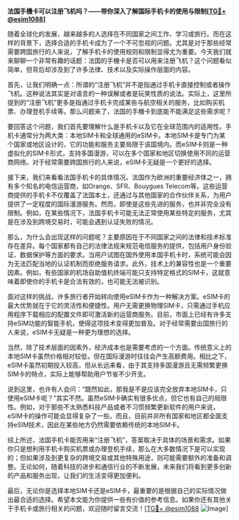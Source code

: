 **法国手機卡可以注册飞机吗？——带你深入了解国际手机卡的使用与限制[[TG💪+ @esim1088](https://t.me/s/esim1088)]**

随着全球化的发展，越来越多的人选择在不同国家之间工作、学习或旅行。而在这样的背景下，选择合适的手机卡成为了一个不可忽视的问题。尤其是对于那些经常需要跨国旅行的人来说，了解手机卡的使用规则和限制显得尤为重要。今天我们就来聊聊一个非常有趣的话题：法国的手機卡是否可以用来注册飞机？这个问题看似简单，但背后却涉及到了许多法律、技术以及实际操作层面的内容。

首先，让我们明确一点：所谓的“注册飞机”并不是指通过手机卡直接控制或者操作飞机。这种说法其实是对语言的一种误解或者是玩笑性质的说法。实际上，这里所提到的“注册飞机”更多是指通过手机卡完成某些与航空相关的服务，比如购买机票、办理登机手续等。那么问题来了，法国的手機卡到底能不能满足这些需求呢？

要回答这个问题，我们首先要理解什么是手机卡以及它在全球范围内的适用性。手机卡通常分为两大类：本地SIM卡和全球通用的eSIM卡。本地SIM卡是专门为某个国家或地区设计的，它的功能和服务主要局限于该国境内。而eSIM卡则是一种虚拟化的SIM卡形式，支持多国漫游，可以在多个国家和地区切换使用不同的运营商网络。对于经常需要跨国旅行的人来说，eSIM卡无疑是一个更好的选择。

接下来，我们来看看法国手机卡的具体情况。法国作为欧洲的重要经济体之一，拥有多个知名的电信运营商，如Orange、SFR、Bouygues Telecom等。这些运营商提供的手机卡不仅覆盖了法国本土，还通过与其他国家的合作伙伴关系，为用户提供了一定程度的国际漫游服务。然而，即使是这些先进的服务，也并非完全没有限制。例如，在某些情况下，法国手机卡可能无法正常使用某些特定的服务，尤其是在涉及到跨境交易时，可能会遇到认证失败的情况。

那么，为什么会出现这样的问题呢？主要原因在于不同国家之间的法律和技术标准存在差异。每个国家都有自己的法律法规来规范电信服务的提供，包括用户身份验证、数据保护等方面的要求。当用户试图在国外使用本国手机卡时，系统可能会因为无法匹配当地的认证机制而拒绝服务请求。此外，技术上的兼容性也是一个重要因素。例如，有些国家的机场自助值机终端可能只支持特定格式的SIM卡，这就意味着即使你的手机卡是合法有效的，也可能无法被识别。

面对这样的挑战，许多旅行者开始转向使用eSIM卡作为一种解决方案。eSIM卡的最大优势就在于它的灵活性和便捷性。用户无需更换物理SIM卡，只需通过手机应用程序下载相应的配置文件即可激活新的运营商服务。目前，市面上已经有许多支持eSIM功能的智能手机，使得这项技术变得更加普及。对于经常需要出国旅行的人来说，eSIM卡无疑是一种更为理想的选择。

当然，除了技术层面的因素外，经济成本也是需要考虑的一个方面。传统意义上的本地SIM卡虽然价格相对较低，但在国际漫游时往往会产生高额费用。相比之下，eSIM卡虽然初期投入较高，但从长远来看，由于其支持多国漫游且无需频繁更换SIM卡的特点，实际上能够帮助用户节省不少开支。

说到这里，也许有人会问：“既然如此，那我是不是应该完全放弃本地SIM卡，只使用eSIM卡呢？”其实不然。虽然eSIM卡确实有很多优点，但它也有自己的局限性。例如，对于那些不太熟悉科技产品或者不习惯频繁更新软件的用户来说，eSIM卡的操作可能会显得复杂了一些。而且，目前并非所有国家和地区都全面支持eSIM技术，因此在某些地方仍然需要依赖传统的本地SIM卡。

综上所述，法国手机卡能否用来“注册飞机”，答案取决于具体的场景和需求。如果你只是想利用手机卡购买机票或办理登机手续，那么在大多数情况下是可以实现的；但如果涉及到更复杂的跨境交易或其他特殊用途，则可能需要额外的准备和调整。无论如何，随着科技的进步和通信行业的不断发展，未来我们将看到更多创新的产品和服务出现，让我们的生活变得更加便利。

最后，无论你是选择本地SIM卡还是eSIM卡，最重要的是根据自己的实际情况做出最合适的选择。希望本文能为你提供一些有价值的参考信息。如果你还有其他关于手机卡或旅行相关的问题，欢迎随时留言交流！[[TG💪+ @esim1088](https://t.me/s/esim1088) ![Image](https://i.postimg.cc/4NQfJmqS/Snipaste-2025-05-13-00-14-12.png)]
